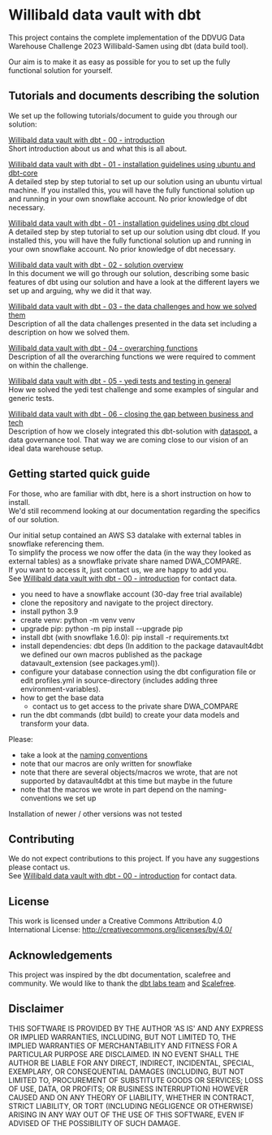 
# Willibald data vault with dbt

This project contains the complete implementation of the DDVUG Data Warehouse Challenge 2023 Willibald-Samen using dbt (data build tool).

Our aim is to make it as easy as possible for you to set up the fully functional solution for yourself.

## Tutorials and documents describing the solution

We set up the following tutorials/document to guide you through our solution:

[Willibald data vault with dbt - 00 - introduction](useful_documents/Willibald_data_vault_with_dbt-00-introduction.md)   
Short introduction about us and what this is all about.

[Willibald data vault with dbt - 01 - installation guidelines using ubuntu and dbt-core](Willibald_data_vault_with_dbt-01-installation_guidelines_using_ubuntu_and_dbt_core.md)  
A detailed step by step tutorial to set up our solution using an ubuntu virtual machine. If you installed this, you will have the fully functional solution up and running in your own snowflake account. No prior knowledge of dbt necessary.

[Willibald data vault with dbt - 01 - installation guidelines using dbt cloud](Willibald_data_vault_with_dbt-01-installation_guidelines_using_ubuntu_and_dbt_core.md)  
A detailed step by step tutorial to set up our solution using dbt cloud. 
If you installed this, you will have the fully functional solution up and running in your own snowflake account. No prior knowledge of dbt necessary.


[Willibald data vault with dbt - 02 - solution overview](useful_documents/Willibald_data_vault_with_dbt-02-solution_overview.md)  
In this document we will go through our solution, describing some basic features of dbt using our solution and have a look at the different layers we set up and arguing, why we did it that way.

[Willibald data vault with dbt - 03 - the data challenges and how we solved them](useful_documents/Willibald_data_vault_with_dbt-03-the_data_challenges_and_how_we_solved_them.md)  
Description of all the data challenges presented in the data set including a description on how we solved them.

[Willibald data vault with dbt - 04 - overarching functions](useful_documents/Willibald_data_vault_with_dbt-04-overarching_functions.md)  
Description of all the overarching functions we were required to comment on within the challenge.

[Willibald data vault with dbt - 05 - yedi tests and testing in general](useful_documents/Willibald_data_vault_with_dbt-05-yedi_tests_and_testing_in_general.md)  
How we solved the yedi test challenge and some examples of singular and generic tests.

[Willibald data vault with dbt - 06 - closing the gap between business and tech](useful_documents/Willibald_data_vault_with_dbt-06-closing_the_gap_between_business_and_tech.md)  
Description of how we closely integrated this dbt-solution with [dataspot.](https://www.dataspot.at/en/) a data governance tool. That way we are coming close to our vision of an ideal data warehouse setup.



## Getting started quick guide
For those, who are familiar with dbt, here is a short instruction on how to install.  
We'd still recommend looking at our documentation regarding the specifics of our solution.  

Our initial setup contained an AWS S3 datalake with external tables in snowflake referencing them.  
To simplify the process we now offer the data (in the way they looked as external tables) as a snowflake private share named DWA_COMPARE.  
If you want to access it, just contact us, we are happy to add you.  
See [Willibald data vault with dbt - 00 - introduction](useful_documents/Willibald_data_vault_with_dbt-00-introduction.md) for contact data.


- you need to have a snowflake account (30-day free trial available)
- clone the repository and navigate to the project directory.
- install python 3.9
- create venv: python -m venv venv
- upgrade pip: python -m pip install --upgrade pip
- install dbt (with snowflake 1.6.0): pip install -r requirements.txt
- install dependencies: dbt deps
  (In addition to the package datavault4dbt we defined our own macros published as the package datavault_extension (see packages.yml)).
- configure your database connection using the dbt configuration file or edit profiles.yml in source-directory (includes adding three environment-variables).
- how to get the base data
   - contact us to get access to the private share DWA_COMPARE  
- run the dbt commands (dbt build) to create your data models and transform your data.




Please:
- take a look at the [naming conventions](useful_documents\naming_convention.md )
- note that our macros are only written for snowflake
- note that there are several objects/macros we wrote, that are not supported by datavault4dbt at this time but maybe in the future
- note that the macros we wrote in part depend on the naming-conventions we set up

Installation of newer / other versions was not tested


## Contributing
We do not expect contributions to this project. If you have any suggestions please contact us.  
See [Willibald data vault with dbt - 00 - introduction](useful_documents/Willibald_data_vault_with_dbt-00-introduction.md) for contact data.

## License
This work is licensed under a Creative Commons Attribution 4.0 International License: 
http://creativecommons.org/licenses/by/4.0/

## Acknowledgements
This project was inspired by the dbt documentation, scalefree and community. We would like to thank the [dbt labs team](https://www.getdbt.com/) and [Scalefree](https://www.scalefree.com/).

## Disclaimer  
THIS SOFTWARE IS PROVIDED BY THE AUTHOR 'AS IS' AND ANY EXPRESS OR IMPLIED WARRANTIES, INCLUDING, BUT NOT LIMITED TO, THE IMPLIED WARRANTIES OF MERCHANTABILITY AND FITNESS FOR A PARTICULAR PURPOSE ARE DISCLAIMED. IN NO EVENT SHALL THE AUTHOR BE LIABLE FOR ANY DIRECT, INDIRECT, INCIDENTAL, SPECIAL, EXEMPLARY, OR CONSEQUENTIAL DAMAGES (INCLUDING, BUT NOT LIMITED TO, PROCUREMENT OF SUBSTITUTE GOODS OR SERVICES; LOSS OF USE, DATA, OR PROFITS; OR BUSINESS INTERRUPTION) HOWEVER CAUSED AND ON ANY THEORY OF LIABILITY, WHETHER IN CONTRACT, STRICT LIABILITY, OR TORT (INCLUDING NEGLIGENCE OR OTHERWISE) ARISING IN ANY WAY OUT OF THE USE OF THIS SOFTWARE, EVEN IF ADVISED OF THE POSSIBILITY OF SUCH DAMAGE.